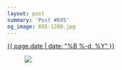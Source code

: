 ```yaml
---
layout: post
summary: 'Post #695'
og_image: 695-1280.jpg
---
```


<p>
 <time>
  <a href="/695">
   {{ page.date | date: "%B %-d, %Y" }}
  </a>
 </time>
 <a href="/695">
  <figure data-taken="9/3/2017">
   <img sizes="(min-width: 700px) 50vw, calc(100vw - 2rem)" src="{{ site.assets_url }}/695-640.jpg" srcset="{{ site.assets_url }}/695-320.jpg 320w, {{ site.assets_url }}/695-640.jpg 640w, {{ site.assets_url }}/695-960.jpg 960w, {{ site.assets_url }}/695-1280.jpg 1280w"/>
  </figure>
 </a>
</p>
